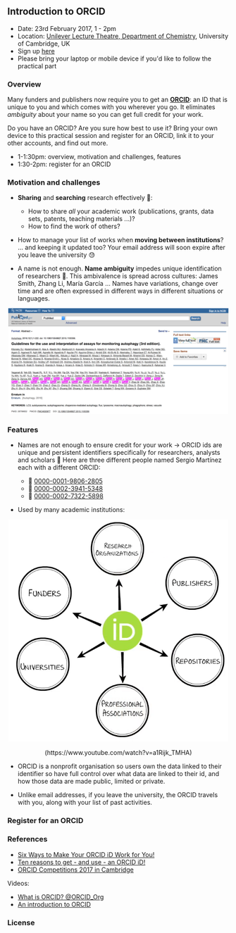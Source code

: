 
## Introduction to ORCID

- Date: 23rd February 2017, 1 - 2pm
- Location: [Unilever Lecture Theatre, Department of Chemistry](https://www.google.co.uk/maps/place/Department+of+Chemistry,+University+of+Cambridge/@52.197861,0.1233163,17z/data=!3m1!4b1!4m5!3m4!1s0x47d87099683bd269:0xd9d90c335a84ddd!8m2!3d52.197861!4d0.125505), University of Cambridge, UK
- Sign up [here](https://www.training.cam.ac.uk/chem/event/2415035)
- Please bring your laptop or mobile device if you'd like to follow the practical part


### Overview

Many funders and publishers now require you to get an [**ORCID**](https://orcid.org/): an ID that is unique to you and which comes with you wherever you go. It eliminates *ambiguity* about your name so you can get full credit for your work.

Do you have an ORCID? Are you sure how best to use it? Bring your own device to this practical session and register for an ORCID, link it to your other accounts, and find out more.

- 1-1:30pm: overview, motivation and challenges, features
- 1:30-2pm: register for an ORCID


### Motivation and challenges

- **Sharing** and **searching** research effectively
    :mag_right::
  - How to share *all* your academic work (publications, grants, data sets, patents, teaching materials ...)?
  - How to find the work of others?


- How to manage your list of works when **moving between institutions**? ... and keeping it updated too? Your email address will soon expire after you leave the university :sweat:

- A name is not enough. **Name ambiguity** impedes unique identification of researchers :dancers:. This ambivalence is spread across cultures: James Smith, Zhang Li, María García ... Names have variations, change over time and are often expressed in different ways in different situations or languages.

<p align="center">
<img src=figures/zhang.png width="500">
</p>


### Features

- Names are not enough to ensure credit for your work -> ORCID ids are unique and persistent identifiers specifically for researchers, analysts and scholars :clap: Here are three different people named Sergio Martínez each with a different ORCID:

  - :speech_balloon: [0000-0001-9806-2805](http://orcid.org/0000-0001-9806-2805)
  - :speech_balloon: [0000-0002-3941-5348](http://orcid.org/0000-0002-3941-5348)
  - :speech_balloon: [0000-0002-7322-5898](http://orcid.org/0000-0002-7322-5898)


- Used by many academic institutions:

<p align="center">
<img src=figures/orcid_map.png width="500">
</p>

<p align="center">
(https://www.youtube.com/watch?v=a1Rijk_TMHA)
</p>


- ORCID is a nonprofit organisation so users own the data linked to their identifier so have full control over what data are linked to their id, and how those data are made public, limited or private.

- Unlike email addresses, if you leave the university, the ORCID travels with you, along with your list of past activities.



### Register for an ORCID



### References

- [Six Ways to Make Your ORCID iD Work for You!](http://orcid.org/blog/2017/08/10/six-ways-make-your-orcid-id-work-you)
- [Ten reasons to get - and use - an ORCID iD!](https://www.elsevier.com/connect/authors-update/ten-reasons-to-get-and-use-an-orcid-id!)
- [ORCID Competitions 2017 in Cambridge](https://osc.cam.ac.uk/open-access/open-access-week-2017#orcidcompetition)

Videos:

- [What is ORCID? @ORCID_Org](https://www.youtube.com/watch?v=a1Rijk_TMHA)
- [An introduction to ORCID](https://www.youtube.com/watch?v=bYa6Vph7b08)


### License
